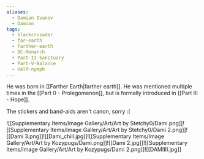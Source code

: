 ```yaml
---
aliases:
  - Damian Ivanov
  - Damian
tags:
  - blackcrusader
  - far-earth
  - farther-earth
  - BC-Monarch
  - Part-II-Sanctuary
  - Part-V-Balance
  - Half-nymph
---
```

He was born in [[Farther Earth|farther earth]]. He was mentioned multiple times in the [[Part 0 - Prolegomenon]], but is formally introduced in [[Part III - Hope]].

The stickers and band-aids aren't canon, sorry :(

![[Supplementary Items/Image Gallery/Art/Art by Stetchy0/Dami.png]]![[Supplementary Items/Image Gallery/Art/Art by Stetchy0/Dami 2.png]]![[Dami 3.png]]![[Dami_chill.jpg]]![[Supplementary Items/Image Gallery/Art/Art by Kozypugs/Dami.png]]![[Dami 2.jpg]]![[Supplementary Items/Image Gallery/Art/Art by Kozypugs/Dami 2.png]]![[DAMIIII.jpg]]